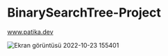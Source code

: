 # BinarySearchTree-Project
www.patika.dev

![Ekran görüntüsü 2022-10-23 155401](https://user-images.githubusercontent.com/62359186/197393410-8cadf53a-30ae-4968-bf98-a735f32066ae.png)
